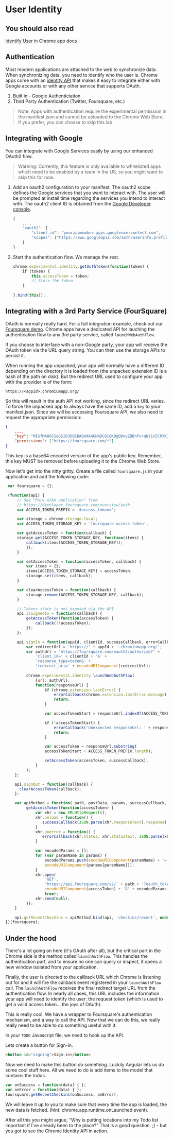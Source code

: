 # User Identity

## You should also read
[Identify User](http://developer.chrome.com/trunk/apps/app_identity.html) in Chrome app docs

## Authentication

Most modern applications are attached to the web to synchronize data. When synchronizing data, you need to identify who the user is. Chrome apps come with an [identity API](http://developer.chrome.com/trunk/apps/experimental.identity.html) that makes it easy to integrate either with Google accounts or with any other service that supports OAuth.

1.  Built in - Google Authenticiation
2.  Third Party Authentication (Twitter, Foursquare, etc.)

> Note: Apps with authentication require the experimental permission in the manifest.json and cannot be uploaded to the Chrome Web Store. If you prefer, you can choose to skip this lab.

## Integrating with Google

You can integrate with Google Services easily by using our enhanced OAuth2 flow.  

> Warning: Currently, this feature is only available to whitelisted apps which need to be enabled by a team in the US, so you might want to skip this for now.

1.  Add an oauth2 configuration to your manifest. The oauth2 scope defines the Google services that you want to interact with. The user will be prompted at install time regarding the services you intend to interact with. The oauth2 client ID is obtained from the [Google Developer console](http://developer.google.com/console).
    ``` js
    {
        ...,
        "oauth2": {
            "client_id": "yourappnumber.apps.googleusercontent.com",
            "scopes": ["https://www.googleapis.com/auth/userinfo.profile"]
        }
    }
    ```

2.  Start the authentication flow. We manage the rest.
    ```js
    chrome.experimental.identity.getAuthToken(function(token) { 
        if (token) {
            this.accessToken = token;
            // Store the token
        }
          
    }.bind(this)); 
    ```

## Integrating with a 3rd Party Service (FourSquare)

OAuth is normally really hard. For a full integration example, check out our [Foursquare demo](https://github.com/GoogleChrome/chrome-app-samples/tree/master/appsquare). Chrome apps have a dedicated API for lauching the authentication flow to any 3rd party service, called `launchWebAuthFlow`.

If you choose to interface with a non-Google party, your app will receive the OAuth token via the URL query string. You can then use the storage APIs to persist it.

When running the app unpacked, your app will normally have a different ID depending on the directory it is loaded from (the unpacked extension ID is a hash of the path on disk). But the redirect URL used to configure your app with the provider is of the form:
    
    https://<appid>.chromiumapp.org/


So this will result in the auth API not working, since the redirect URL varies. To force the unpacked app to always have the same ID, add a `key` to your manifest.json. Since we will be accessing Foursquare API, we also need to request the appropriate permission:
```json
{
    ...,
    "key": "MIGfMA0GCSqGSIb3DQEBAQUAA4GNADCBiQKBgQDnyZBBnfu+qNi1x5C0YKIob4ACrA84HdMArTGobttMHIxM2Z6aLshFmoKZa/pbyQS6D5yNywr4KM/llWiY2aV2puIflUxRT8SjjPehswCvm6eWQM+r3mB755m48x+diDl8URJsX4AJ3pQHnKWEvitZcuBh0GTfsLzKU/BfHEaH7QIDAQAB",
    "permissions": ["https://foursquare.com/*"]
}
```

This key is a base64 encoded version of the app's public key. Remember, this key MUST be removed before uploading it to the Chrome Web Store.

Now let's get into the nitty gritty. Create a file called `foursquare.js` in your application and add the following code:
```js
 var foursquare = {};

 (function(api) {
     // See "Pure AJAX application" from
     // https://developer.foursquare.com/overview/auth
     var ACCESS_TOKEN_PREFIX = '#access_token=';

     var storage = chrome.storage.local;
     var ACCESS_TOKEN_STORAGE_KEY = 'foursquare-access-token';

     var getAccessToken = function(callback) {
     storage.get(ACCESS_TOKEN_STORAGE_KEY, function(items) {
         callback(items[ACCESS_TOKEN_STORAGE_KEY]);
         });
     }

     var setAccessToken = function(accessToken, callback) {
         var items = {};
         items[ACCESS_TOKEN_STORAGE_KEY] = accessToken;
         storage.set(items, callback);
     }

     var clearAccessToken = function(callback) {
         storage.remove(ACCESS_TOKEN_STORAGE_KEY, callback);
     }

     // Tokens state is not exposed via the API
     api.isSignedIn = function(callback) {
         getAccessToken(function(accessToken) {
             callback(!!accessToken);
         });
     };  

     api.signIn = function(appId, clientId, successCallback, errorCallback) {
         var redirectUrl = 'https://' + appId + '.chromiumapp.org/';
         var authUrl = 'https://foursquare.com/oauth2/authorize?' +
             'client_id=' + clientId + '&' +
             'response_type=token&' +
             'redirect_uri=' + encodeURIComponent(redirectUrl);
     
         chrome.experimental.identity.launchWebAuthFlow(
             {url: authUrl},
             function(responseUrl) {
                 if (chrome.extension.lastError) {
                     errorCallback(chrome.extension.lastError.message);
                     return;
                 }

                 var accessTokenStart = responseUrl.indexOf(ACCESS_TOKEN_PREFIX);

                 if (!accessTokenStart) {
                     errorCallback('Unexpected responseUrl: ' + responseUrl);
                     return;
                 }

                 var accessToken = responseUrl.substring(
                 accessTokenStart + ACCESS_TOKEN_PREFIX.length);

                 setAccessToken(accessToken, successCallback);
             }
         );
    };

    api.signOut = function(callback) {
      clearAccessToken(callback);
    };

    var apiMethod = function( path, postData, params, successCallback, errorCallback) {
         getAccessToken(function(accessToken) {
             var xhr = new XMLHttpRequest();
             xhr.onload = function() {
                successCallback(JSON.parse(xhr.responseText).response);
             }
             xhr.onerror = function() {
                errorCallback(xhr.status, xhr.statusText, JSON.parse(xhr.responseText));
             }

             var encodedParams = [];
             for (var paramName in params) {
                 encodedParams.push(encodeURIComponent(paramName) + '=' +
                 encodeURIComponent(params[paramName]));
             }
             xhr.open(
                 'GET',
                 'https://api.foursquare.com/v2/' + path + '?oauth_token=' +
                 encodeURIComponent(accessToken) + '&' + encodedParams.join('&'),
                 true);
             xhr.send(null);
         });
    }

    api.getRecentCheckins = apiMethod.bind(api, 'checkins/recent', undefined);
})(foursquare);
```

## Under the hood

There's a lot going on here (it's OAuth after all), but the critical part in the Chrome side is the method called `launchAuthFlow`. This handles the authentication part, and to ensure no one can query or inspect, it opens a new window isolated from your application.

Finally, the user is directed to the callback URL which Chrome is listening out for and it will fire the callback event registered in your `launchAuthFlow` call. The `launchAuthFlow` receives the final redirect target URL from the authentication flow. In nearly all cases, this URL includes the information your app will need to identify the user: the request token (which is used to get a valid access token... the joys of OAuth).

This is really cool. We have a wrapper to Foursquare's authentication mechanism, and a way to call the API. Now that we can do this, we really really need to be able to do something useful with it.

In your `TODO` Javascript file, we need to hook up the API.

Lets create a button for Sign-in.
    
```html
<button id="signing">Sign-in</button>
```

Now we need to make this button do something. Luckily Angular lets us do some cool stuff here. All we need to do is add items to the model that contains the todos.

```js
var onSuccess = function(data) { };
var onError = function(data) { };
foursquare.getRecentCheckins(onSuccess, onError);
```

We will leave it up to you to make sure that every time the app is loaded, the new data is fetched. (hint: chrome.app.runtime.onLaunched event).

After all this you might argue, "Why is putting locations into my Todo list important if I've already been to the place?"  That is a good question. ;) - but you got to see the Chrome Identity API in action.

